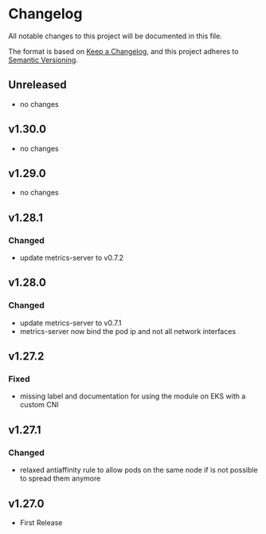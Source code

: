 # Changelog

All notable changes to this project will be documented in this file.

The format is based on [Keep a Changelog](https://keepachangelog.com/en/1.0.0/),
and this project adheres to [Semantic Versioning](https://semver.org/spec/v2.0.0.html).

## Unreleased

- no changes

## v1.30.0

- no changes

## v1.29.0

- no changes

## v1.28.1

### Changed

- update metrics-server to v0.7.2

## v1.28.0

### Changed

- update metrics-server to v0.7.1
- metrics-server now bind the pod ip and not all network interfaces

## v1.27.2

### Fixed

- missing label and documentation for using the module on EKS with a custom CNI

## v1.27.1

### Changed

- relaxed antiaffinity rule to allow pods on the same node if is not possible to spread them anymore

## v1.27.0

- First Release
